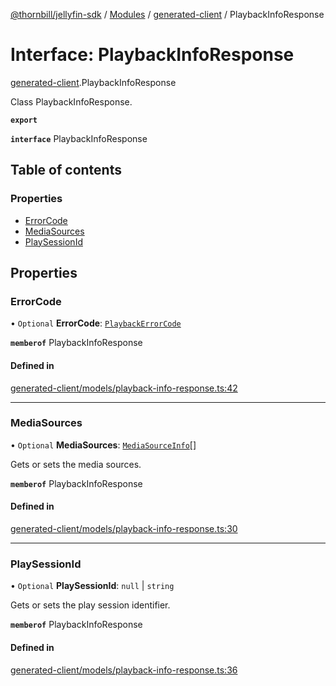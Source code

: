 [@thornbill/jellyfin-sdk](../README.md) / [Modules](../modules.md) / [generated-client](../modules/generated_client.md) / PlaybackInfoResponse

# Interface: PlaybackInfoResponse

[generated-client](../modules/generated_client.md).PlaybackInfoResponse

Class PlaybackInfoResponse.

**`export`**

**`interface`** PlaybackInfoResponse

## Table of contents

### Properties

- [ErrorCode](generated_client.PlaybackInfoResponse.md#errorcode)
- [MediaSources](generated_client.PlaybackInfoResponse.md#mediasources)
- [PlaySessionId](generated_client.PlaybackInfoResponse.md#playsessionid)

## Properties

### ErrorCode

• `Optional` **ErrorCode**: [`PlaybackErrorCode`](../enums/generated_client.PlaybackErrorCode.md)

**`memberof`** PlaybackInfoResponse

#### Defined in

[generated-client/models/playback-info-response.ts:42](https://github.com/thornbill/jellyfin-sdk-typescript/blob/3ae780a/src/generated-client/models/playback-info-response.ts#L42)

___

### MediaSources

• `Optional` **MediaSources**: [`MediaSourceInfo`](generated_client.MediaSourceInfo.md)[]

Gets or sets the media sources.

**`memberof`** PlaybackInfoResponse

#### Defined in

[generated-client/models/playback-info-response.ts:30](https://github.com/thornbill/jellyfin-sdk-typescript/blob/3ae780a/src/generated-client/models/playback-info-response.ts#L30)

___

### PlaySessionId

• `Optional` **PlaySessionId**: ``null`` \| `string`

Gets or sets the play session identifier.

**`memberof`** PlaybackInfoResponse

#### Defined in

[generated-client/models/playback-info-response.ts:36](https://github.com/thornbill/jellyfin-sdk-typescript/blob/3ae780a/src/generated-client/models/playback-info-response.ts#L36)
